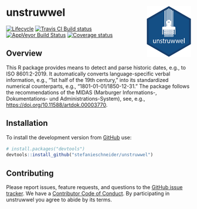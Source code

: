 
<!-- README.md is generated from README.Rmd. Please edit that file -->

# unstruwwel <img src="man/figures/logo.png" align="right" width="120" />

[![Lifecycle](https://img.shields.io/badge/lifecycle-experimental-orange.svg)](https://www.tidyverse.org/lifecycle/#experimental)
[![Travis CI Build
status](https://travis-ci.org/stefanieschneider/unstruwwel.svg?branch=master)](https://travis-ci.org/stefanieschneider/unstruwwel)
[![AppVeyor Build
Status](https://ci.appveyor.com/api/projects/status/github/stefanieschneider/unstruwwel?branch=master&svg=true)](https://ci.appveyor.com/project/stefanieschneider/unstruwwel)
[![Coverage
status](http://codecov.io/github/stefanieschneider/unstruwwel/coverage.svg?branch=master)](http://codecov.io/github/stefanieschneider/unstruwwel?branch=master)

## Overview

This R package provides means to detect and parse historic dates, e.g.,
to ISO 8601:2-2019. It automatically converts language-specific verbal
information, e.g., “1st half of the 19th century,” into its standardized
numerical counterparts, e.g., “1801-01-01/1850-12-31.” The package
follows the recommendations of the MIDAS (Marburger Informations-,
Dokumentations- und Administrations-System), see, e.g.,
<https://doi.org/10.11588/artdok.00003770>.

## Installation

To install the development version from
[GitHub](https://github.com/stefanieschneider/unstruwwel) use:

``` r
# install.packages("devtools")
devtools::install_github("stefanieschneider/unstruwwel")
```

## Contributing

Please report issues, feature requests, and questions to the [GitHub
issue tracker](https://github.com/stefanieschneider/viafr/issues). We
have a [Contributor Code of
Conduct](https://github.com/stefanieschneider/viafr/blob/master/CODE_OF_CONDUCT.md).
By participating in unstruwwel you agree to abide by its terms.
